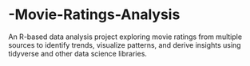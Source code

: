 # -Movie-Ratings-Analysis
An R-based data analysis project exploring movie ratings from multiple sources to identify trends, visualize patterns, and derive insights using tidyverse and other data science libraries.


